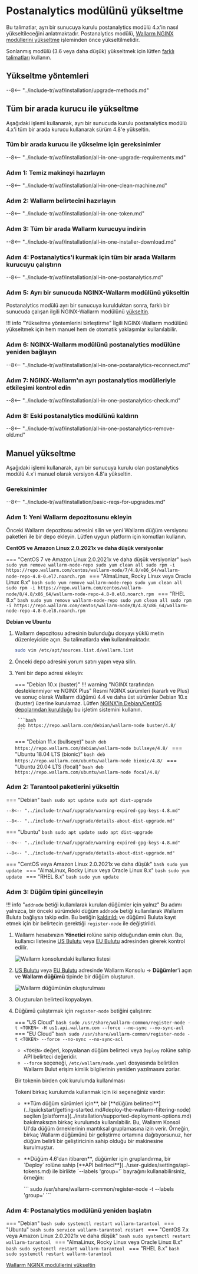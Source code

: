 [docs-module-update]:           nginx-modules.md
[img-wl-console-users]:         ../images/check-users.png 
[img-create-wallarm-node]:      ../images/user-guides/nodes/create-cloud-node.png
[img-attacks-in-interface]:     ../images/admin-guides/test-attacks-quickstart.png
[wallarm-token-types]:          ../user-guides/nodes/nodes.md#api-and-node-tokens-for-node-creation
[tarantool-status]:             ../images/tarantool-status.png
[statistics-service-all-parameters]: ../admin-en/configure-statistics-service.md
[configure-proxy-balancer-instr]:   ../admin-en/configuration-guides/access-to-wallarm-api-via-proxy.md

# Postanalytics modülünü yükseltme

Bu talimatlar, ayrı bir sunucuya kurulu postanalytics modülü 4.x'in nasıl yükseltileceğini anlatmaktadır. Postanalytics modülü, [Wallarm NGINX modüllerini yükseltme][docs-module-update] işleminden önce yükseltilmelidir.

Sonlanmış modülü (3.6 veya daha düşük) yükseltmek için lütfen [farklı talimatları](older-versions/separate-postanalytics.md) kullanın.

## Yükseltme yöntemleri

--8<-- "../include-tr/waf/installation/upgrade-methods.md"

## Tüm bir arada kurucu ile yükseltme

Aşağıdaki işlemi kullanarak, ayrı bir sunucuda kurulu postanalytics modülü 4.x'i tüm bir arada kurucu kullanarak sürüm 4.8'e yükseltin.

### Tüm bir arada kurucu ile yükselme için gereksinimler

--8<-- "../include-tr/waf/installation/all-in-one-upgrade-requirements.md"

### Adım 1: Temiz makineyi hazırlayın

--8<-- "../include-tr/waf/installation/all-in-one-clean-machine.md"

### Adım 2: Wallarm belirtecini hazırlayın

--8<-- "../include-tr/waf/installation/all-in-one-token.md"

### Adım 3: Tüm bir arada Wallarm kurucuyu indirin

--8<-- "../include-tr/waf/installation/all-in-one-installer-download.md"

### Adım 4: Postanalytics'i kurmak için tüm bir arada Wallarm kurucuyu çalıştırın

--8<-- "../include-tr/waf/installation/all-in-one-postanalytics.md"

### Adım 5: Ayrı bir sunucuda NGINX-Wallarm modülünü yükseltin

Postanalytics modülü ayrı bir sunucuya kurulduktan sonra, farklı bir sunucuda çalışan ilgili NGINX-Wallarm modülünü [yükseltin](nginx-modules.md).

!!! info "Yükseltme yöntemlerini birleştirme"
    İlgili NGINX-Wallarm modülünü yükseltmek için hem manuel hem de otomatik yaklaşımlar kullanılabilir.

### Adım 6: NGINX-Wallarm modülünü postanalytics modülüne yeniden bağlayın

--8<-- "../include-tr/waf/installation/all-in-one-postanalytics-reconnect.md"

### Adım 7: NGINX‑Wallarm'ın ayrı postanalytics modülleriyle etkileşimi kontrol edin

--8<-- "../include-tr/waf/installation/all-in-one-postanalytics-check.md"

### Adım 8: Eski postanalytics modülünü kaldırın

--8<-- "../include-tr/waf/installation/all-in-one-postanalytics-remove-old.md"

## Manuel yükseltme

Aşağıdaki işlemi kullanarak, ayrı bir sunucuya kurulu olan postanalytics modülü 4.x'i manuel olarak versiyon 4.8'a yükseltin.

### Gereksinimler

--8<-- "../include-tr/waf/installation/basic-reqs-for-upgrades.md"

### Adım 1: Yeni Wallarm depozitosunu ekleyin

Önceki Wallarm depozitosu adresini silin ve yeni Wallarm düğüm versiyonu paketleri ile bir depo ekleyin. Lütfen uygun platform için komutları kullanın.

**CentOS ve Amazon Linux 2.0.2021x ve daha düşük versiyonlar**

=== "CentOS 7 ve Amazon Linux 2.0.2021x ve daha düşük versiyonlar"
    ```bash
    sudo yum remove wallarm-node-repo
    sudo yum clean all
    sudo rpm -i https://repo.wallarm.com/centos/wallarm-node/7/4.8/x86_64/wallarm-node-repo-4.8-0.el7.noarch.rpm
    ```
=== "AlmaLinux, Rocky Linux veya Oracle Linux 8.x"
    ```bash
    sudo yum remove wallarm-node-repo
    sudo yum clean all
    sudo rpm -i https://repo.wallarm.com/centos/wallarm-node/8/4.8/x86_64/wallarm-node-repo-4.8-0.el8.noarch.rpm
    ```
=== "RHEL 8.x"
    ```bash
    sudo yum remove wallarm-node-repo
    sudo yum clean all
    sudo rpm -i https://repo.wallarm.com/centos/wallarm-node/8/4.8/x86_64/wallarm-node-repo-4.8-0.el8.noarch.rpm
    ```

**Debian ve Ubuntu**

1. Wallarm depozitosu adresinin bulunduğu dosyayı yüklü metin düzenleyicide açın. Bu talimatlarda **vim** kullanılmaktadır.

    ```bash
    sudo vim /etc/apt/sources.list.d/wallarm.list
    ```
2. Önceki depo adresini yorum satırı yapın veya silin.
3. Yeni bir depo adresi ekleyin:

    === "Debian 10.x (buster)"
        !!! warning "NGINX tarafından desteklenmiyor ve NGINX Plus"
            Resmi NGINX sürümleri (kararlı ve Plus) ve sonuç olarak Wallarm düğümü 4.4 ve daha üst sürümler Debian 10.x (buster) üzerine kurulamaz. Lütfen [NGINX'in Debian/CentOS depolarından kurulduğu](../installation/nginx/dynamic-module-from-distr.md) bu işletim sistemini kullanın.

        ```bash
        deb https://repo.wallarm.com/debian/wallarm-node buster/4.8/
        ```
    === "Debian 11.x (bullseye)"
        ```bash
        deb https://repo.wallarm.com/debian/wallarm-node bullseye/4.8/
        ```
    === "Ubuntu 18.04 LTS (bionic)"
        ```bash
        deb https://repo.wallarm.com/ubuntu/wallarm-node bionic/4.8/
        ```
    === "Ubuntu 20.04 LTS (focal)"
        ```bash
        deb https://repo.wallarm.com/ubuntu/wallarm-node focal/4.8/
        ```

### Adım 2: Tarantool paketlerini yükseltin

=== "Debian"
    ```bash
    sudo apt update
    sudo apt dist-upgrade
    ```

    --8<-- "../include-tr/waf/upgrade/warning-expired-gpg-keys-4.8.md"

    --8<-- "../include-tr/waf/upgrade/details-about-dist-upgrade.md"
=== "Ubuntu"
    ```bash
    sudo apt update
    sudo apt dist-upgrade
    ```

    --8<-- "../include-tr/waf/upgrade/warning-expired-gpg-keys-4.8.md"

    --8<-- "../include-tr/waf/upgrade/details-about-dist-upgrade.md"
=== "CentOS veya Amazon Linux 2.0.2021x ve daha düşük"
    ```bash
    sudo yum update
    ```
=== "AlmaLinux, Rocky Linux veya Oracle Linux 8.x"
    ```bash
    sudo yum update
    ```
=== "RHEL 8.x"
    ```bash
    sudo yum update
    ```

### Adım 3: Düğüm tipini güncelleyin

!!! info "`addnode` betiği kullanılarak kurulan düğümler için yalnız"
    Bu adımı yalnızca, bir önceki sürümdeki düğüm `addnode` betiği kullanılarak Wallarm Buluta bağlıysa takip edin. Bu betiğin [kaldırıldı](what-is-new.md#removal-of-the-email-password-based-node-registration) ve düğümü Buluta kayıt etmek için bir belirtecin gerektiği `register-node` ile değiştirildi.

1. Wallarm hesabınızın **Yönetici** rolüne sahip olduğundan emin olun. Bu, kullanıcı listesine  [US Bulutu](https://us1.my.wallarm.com/settings/users) veya [EU Bulutu](https://my.wallarm.com/settings/users) adresinden girerek kontrol edilir.

    ![Wallarm konsolundaki kullanıcı listesi][img-wl-console-users]
1. [US Bulutu](https://us1.my.wallarm.com/nodes) veya [EU Bulutu](https://my.wallarm.com/nodes) adresinde Wallarm Konsolu → **Düğümler**'i açın ve **Wallarm düğümü** tipinde bir düğüm oluşturun.

    ![Wallarm düğümünün oluşturulması][img-create-wallarm-node]
1. Oluşturulan belirteci kopyalayın.
1. Düğümü çalıştırmak için `register-node` betiğini çalıştırın:

    === "US Cloud"
        ``` bash
        sudo /usr/share/wallarm-common/register-node -t <TOKEN> -H us1.api.wallarm.com --force --no-sync --no-sync-acl
        ```
    === "EU Cloud"
        ``` bash
        sudo /usr/share/wallarm-common/register-node -t <TOKEN> --force --no-sync --no-sync-acl
        ```
    
    * `<TOKEN>` değeri, kopyalanan düğüm belirteci veya `Deploy` rolüne sahip API belirteci değeridir.
    * `--force` seçeneği, `/etc/wallarm/node.yaml` dosyasında belirtilen Wallarm Bulut erişim kimlik bilgilerinin yeniden yazılmasını zorlar.

    <div class="admonition info"> <p class="admonition-title">Bir tokenin birden çok kurulumda kullanılması</p> <p>Tokeni birkaç kurulumda kullanmak için iki seçeneğiniz vardır:</p> <ul><li>**Tüm düğüm sürümleri için**, bir [**düğüm belirteci**](../quickstart/getting-started.md#deploy-the-wallarm-filtering-node) seçilen [platforma](../installation/supported-deployment-options.md) bakılmaksızın birkaç kurulumda kullanılabilir. Bu, Wallarm Konsol UI'da düğüm örneklerinin mantıksal gruplamasına izin verir. Örneğin, birkaç Wallarm düğümünü bir geliştirme ortamına dağıtıyorsunuz, her düğüm belirli bir geliştiricinin sahip olduğu bir makinesine kurulmuştur.</li><li><p>**Düğüm 4.6'dan itibaren**, düğümler için gruplandırma, bir `Deploy` rolüne sahip [**API belirteci**](../user-guides/settings/api-tokens.md) ile birlikte `--labels 'group=<GROUP>'` bayrağını kullanabilirsiniz, örneğin:</p>
    ```
    sudo /usr/share/wallarm-common/register-node -t <API TOKEN WITH DEPLOY ROLE> --labels 'group=<GROUP>'
    ```
    </p></li></div>

### Adım 4: Postanalytics modülünü yeniden başlatın

=== "Debian"
    ```bash
    sudo systemctl restart wallarm-tarantool
    ```
=== "Ubuntu"
    ```bash
    sudo service wallarm-tarantool restart
    ```
=== "CentOS 7.x veya Amazon Linux 2.0.2021x ve daha düşük"
    ```bash
    sudo systemctl restart wallarm-tarantool
    ```
=== "AlmaLinux, Rocky Linux veya Oracle Linux 8.x"
    ```bash
    sudo systemctl restart wallarm-tarantool
    ```
=== "RHEL 8.x"
    ```bash
    sudo systemctl restart wallarm-tarantool
    ```

[Wallarm NGINX modüllerini yükseltin][docs-module-update]